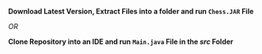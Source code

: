 **Download Latest Version, Extract Files into a folder and run ```Chess.JAR``` File**

*OR*

**Clone Repository into an IDE and run ```Main.java``` File in the _src_ Folder**
